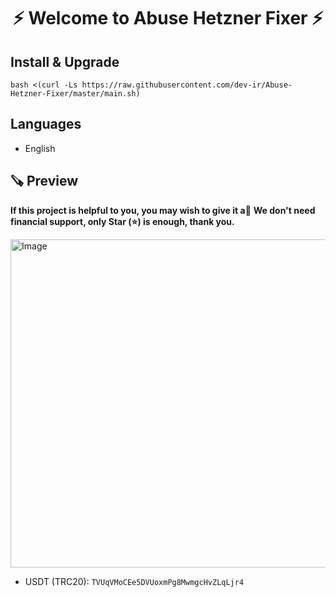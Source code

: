 <h1 align="center"/>⚡️ Welcome to Abuse Hetzner Fixer ⚡️</h1>

## Install & Upgrade

```
bash <(curl -Ls https://raw.githubusercontent.com/dev-ir/Abuse-Hetzner-Fixer/master/main.sh)
```

## Languages

- English

## 🪚 Preview

**If this project is helpful to you, you may wish to give it a**:star2:
**We don't need financial support, only Star (⭐) is enough, thank you.**

<p align="left">
    <img width="525" src="https://github.com/dev-ir/Abuse-Hetzner-Fixer/assets/114811214/60e6bd65-e9fc-4685-9ab1-bd9a55e161cb" alt="Image">
</p>

- USDT (TRC20): `TVUqVMoCEe5DVUoxmPg8MwmgcHvZLqLjr4`

